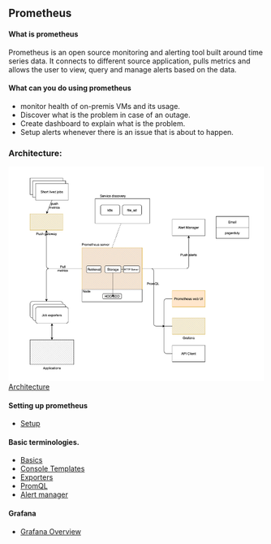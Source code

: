 ## Prometheus

#### What is prometheus

Prometheus is an open source monitoring and alerting tool built around time series data. It connects to different source application, 
pulls metrics and allows the user to view, query and manage alerts based on the data.

#### What can you do using prometheus
- monitor health of on-premis VMs and its usage. 
- Discover what is the problem in case of an outage. 
- Create  dashboard to explain what is the problem. 
- Setup alerts whenever there is an issue that is about to happen. 

### Architecture:

<img src="overview/Architecture/.readme_images/9b760f9f.png"></img>
[Architecture](overview/Architecture/readme.md)

#### Setting up prometheus
- [Setup](setup/from-binaries/readme.md)

#### Basic terminologies.
- [Basics](overview/basics/readme.md)
- [Console Templates](overview/console-templates/readme.md)
- [Exporters](overview/exporter/readme.md)
- [PromQL](overview/promql/readme.md)
- [Alert manager](overview/alert-manager/readme.md)

#### Grafana
- [Grafana Overview](overview/grafana/readme.md)
